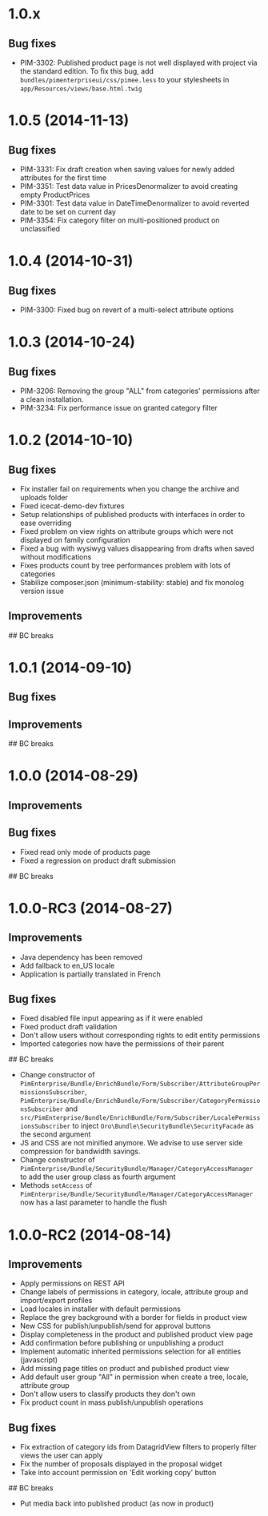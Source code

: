 # 1.0.x

## Bug fixes

- PIM-3302: Published product page is not well displayed with project via the standard edition. To fix this bug, add `bundles/pimenterpriseui/css/pimee.less` to your stylesheets in `app/Resources/views/base.html.twig`

# 1.0.5 (2014-11-13)

## Bug fixes
- PIM-3331: Fix draft creation when saving values for newly added attributes for the first time
- PIM-3351: Test data value in PricesDenormalizer to avoid creating empty ProductPrices
- PIM-3301: Test data value in DateTimeDenormalizer to avoid reverted date to be set on current day
- PIM-3354: Fix category filter on multi-positioned product on unclassified

# 1.0.4 (2014-10-31)

## Bug fixes
- PIM-3300: Fixed bug on revert of a multi-select attribute options

# 1.0.3 (2014-10-24)

## Bug fixes
- PIM-3206: Removing the group "ALL" from categories' permissions after a clean installation.
- PIM-3234: Fix performance issue on granted category filter

# 1.0.2 (2014-10-10)

## Bug fixes
- Fix installer fail on requirements when you change the archive and uploads folder
- Fixed icecat-demo-dev fixtures
- Setup relationships of published products with interfaces in order to ease overriding
- Fixed problem on view rights on attribute groups which were not displayed on family configuration
- Fixed a bug with wysiwyg values disappearing from drafts when saved without modifications
- Fixes products count by tree performances problem with lots of categories
- Stabilize composer.json (minimum-stability: stable) and fix monolog version issue

## Improvements

## BC breaks

# 1.0.1 (2014-09-10)

## Bug fixes

## Improvements

## BC breaks

# 1.0.0 (2014-08-29)

## Improvements

## Bug fixes
- Fixed read only mode of products page
- Fixed a regression on product draft submission

## BC breaks

# 1.0.0-RC3 (2014-08-27)

## Improvements
- Java dependency has been removed
- Add fallback to en_US locale
- Application is partially translated in French

## Bug fixes
- Fixed disabled file input appearing as if it were enabled
- Fixed product draft validation
- Don't allow users without corresponding rights to edit entity permissions
- Imported categories now have the permissions of their parent

## BC breaks
- Change constructor of `PimEnterprise/Bundle/EnrichBundle/Form/Subscriber/AttributeGroupPermissionsSubscriber`, `PimEnterprise/Bundle/EnrichBundle/Form/Subscriber/CategoryPermissionsSubscriber` and `src/PimEnterprise/Bundle/EnrichBundle/Form/Subscriber/LocalePermissionsSubscriber` to inject `Oro\Bundle\SecurityBundle\SecurityFacade` as the second argument
- JS and CSS are not minified anymore. We advise to use server side compression for bandwidth savings.
- Change constructor of `PimEnterprise/Bundle/SecurityBundle/Manager/CategoryAccessManager` to add the user group class as fourth argument
- Methods `setAccess` of `PimEnterprise/Bundle/SecurityBundle/Manager/CategoryAccessManager` now has a last parameter to handle the flush

# 1.0.0-RC2 (2014-08-14)

## Improvements
- Apply permissions on REST API
- Change labels of permissions in category, locale, attribute group and import/export profiles
- Load locales in installer with default permissions
- Replace the grey background with a border for fields in product view
- New CSS for publish/unpublish/send for approval buttons
- Display completeness in the product and published product view page
- Add confirmation before publishing or unpublishing a product
- Implement automatic inherited permissions selection for all entities (javascript)
- Add missing page titles on product and published product view
- Add default user group "All" in permission when create a tree, locale, attribute group
- Don't allow users to classify products they don't own
- Fix product count in mass publish/unpublish operations

## Bug fixes
- Fix extraction of category ids from DatagridView filters to properly filter views the user can apply
- Fix the number of proposals displayed in the proposal widget
- Take into account permission on 'Edit working copy' button

## BC breaks
- Put media back into published product (as now in product)
